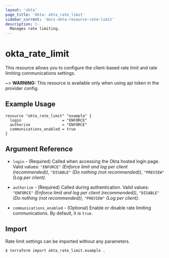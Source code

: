 ```yaml
---
layout: 'okta'
page_title: 'Okta: okta_rate_limit'
sidebar_current: 'docs-okta-resource-rate-limit'
description: |-
  Manages rate limiting.
---
```


# okta_rate_limit

This resource allows you to configure the client-based rate limit and rate limiting communications settings.

~> **WARNING:** This resource is available only when using api token in the provider config.

## Example Usage

```hcl
resource "okta_rate_limit" "example" {
  login                  = "ENFORCE"
  authorize              = "ENFORCE"
  communications_enabled = true
}
```

## Argument Reference

- `login` - (Required) Called when accessing the Okta hosted login page. Valid values: `"ENFORCE"` _(Enforce limit and 
log per client (recommended))_, `"DISABLE"` _(Do nothing (not recommended))_, `"PREVIEW"` _(Log per client)_.

- `authorize` - (Required) Called during authentication. Valid values: `"ENFORCE"` _(Enforce limit and
log per client (recommended))_, `"DISABLE"` _(Do nothing (not recommended))_, `"PREVIEW"` _(Log per client)_.

- `communications_enabled` - (Optional) Enable or disable rate limiting communications. By default, it is `true`.

## Import

Rate limit settings can be imported without any parameters.

```
$ terraform import okta_rate_limit.example .
```
